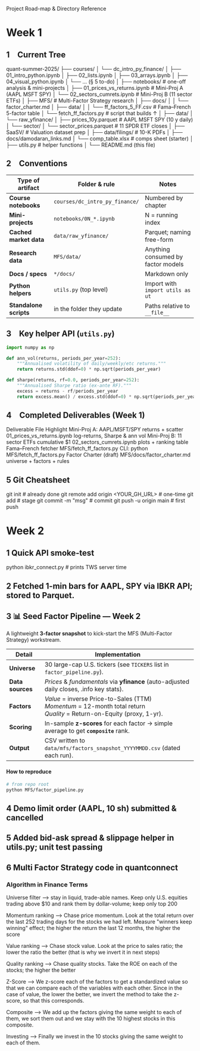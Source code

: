 Project Road-map & Directory Reference 

# Week 1

## 1 Current Tree

quant-summer-2025/
├── courses/
│ └── dc_intro_py_finance/
│ ├── 01_intro_python.ipynb
│ ├── 02_lists.ipynb
│ ├── 03_arrays.ipynb
│ ├── 04_visual_python.ipynb
│ └── … (§ 5 to-do)
│
├── notebooks/ # one-off analysis & mini-projects
│ ├── 01_prices_vs_returns.ipynb # Mini-Proj A (AAPL MSFT SPY)
│ └── 02_sectors_cumrets.ipynb # Mini-Proj B (11 sector ETFs)
│
├── MFS/ # Multi-Factor Strategy research
│ ├── docs/
│ │ └── factor_charter.md
│ ├── data/
│ │ └── ff_factors_5_FF.csv # Fama–French 5-factor table
│ └── fetch_ff_factors.py # script that builds ↑
│
├── data/
│ └── raw_yfinance/
│ ├── prices_10y.parquet # AAPL MSFT SPY (10 y daily)
│ └── sector/
│ └── sector_prices.parquet # 11 SPDR ETF closes
│
├── SaaSV/ # Valuation dataset prep
│ ├── data/filings/ # 10-K PDFs
│ ├── docs/damodaran_links.md
│ └── comp_table.xlsx # comps sheet (starter)
│
├── utils.py # helper functions
│
└── README.md (this file)

## 2 Conventions

| Type of artifact | Folder & rule | Notes |
| ---------------- | ------------- | ----- |
| **Course notebooks** | `courses/dc_intro_py_finance/` | Numbered by chapter |
| **Mini-projects** | `notebooks/0N_*.ipynb` | N = running index |
| **Cached market data** | `data/raw_yfinance/` | Parquet; naming free-form |
| **Research data** | `MFS/data/` | Anything consumed by factor models |
| **Docs / specs** | `*/docs/` | Markdown only |
| **Python helpers** | `utils.py` (top level) | Import with `import utils as ut` |
| **Standalone scripts** | in the folder they update | Paths relative to `__file__` |

## 3 Key helper API (`utils.py`)

```python
import numpy as np

def ann_vol(returns, periods_per_year=252):
    """Annualised volatility of daily/weekly/etc returns."""
    return returns.std(ddof=0) * np.sqrt(periods_per_year)

def sharpe(returns, rf=0.0, periods_per_year=252):
    """Annualised Sharpe ratio (ex-ante RF)."""
    excess = returns - rf/periods_per_year
    return excess.mean() / excess.std(ddof=0) * np.sqrt(periods_per_year)
```
## 4 Completed Deliverables (Week 1)
Deliverable	                                     File	                     Highlight
Mini-Proj A: AAPL/MSFT/SPY returns + scatter	01_prices_vs_returns.ipynb	log-returns, Sharpe & ann vol
Mini-Proj B: 11 sector ETFs cumulative $1	    02_sectors_cumrets.ipynb	plots + ranking table
Fama–French fetcher	                            MFS/fetch_ff_factors.py  	CLI: python MFS/fetch_ff_factors.py
Factor Charter (draft)	                        MFS/docs/factor_charter.md	universe + factors + rules

## 5 Git Cheatsheet
git init                                # already done
git remote add origin <YOUR_GH_URL>     # one-time
git add <paths>                         # stage
git commit -m "msg"                     # commit
git push -u origin main                 # first push

# Week 2

## 1 Quick API smoke-test
python ibkr_connect.py                   # prints TWS server time

## 2 Fetched 1-min bars for AAPL, SPY via IBKR API; stored to Parquet.

## 3 📊 Seed Factor Pipeline — Week 2  

A lightweight **3-factor snapshot** to kick-start the MFS (Multi-Factor Strategy) workstream.  

| Detail | Implementation |
|--------|----------------|
| **Universe** | 30 large-cap U.S. tickers (see `TICKERS` list in `factor_pipeline.py`). |
| **Data sources** | *Prices* & *fundamentals* via **yfinance** (auto-adjusted daily closes, .info key stats). |
| **Factors** | *Value* = inverse Price-to-Sales (TTM)  <br>*Momentum* = 12-month total return  <br>*Quality* = Return-on-Equity (proxy, 1-yr). |
| **Scoring** | In-sample **z-scores** for each factor → simple average to get **`composite`** rank. |
| **Output** | CSV written to `data/mfs/factors_snapshot_YYYYMMDD.csv` (dated each run). |

#### How to reproduce

```bash
# from repo root
python MFS/factor_pipeline.py
```

## 4 Demo limit order (AAPL, 10 sh) submitted & cancelled

## 5 Added bid-ask spread & slippage helper in utils.py; unit test passing

## 6 Multi Factor Strategy code in quantconnect

### Algorithm in Finance Terms

Universe filter --> stay in liquid, trade-able names. Keep only U.S. equities trading above $10 and rank them by dollar-volume; keep only top 200

Momentum ranking --> Chase price momentum. Look at the total return over the last 252 trading days for the stocks we had left. Measure "winners keep winning" effect; the higher the return the last 12 months, the higher the score

Value ranking --> Chase stock value. Look at the price to sales ratio; the lower the ratio the better (that is why we invert it in next steps)

Quality ranking --> Chase quality stocks. Take the ROE on each of the stocks; the higher the better

Z-Score --> We z-score each of the factors to get a standardized value so that we can compare each of the variables with each other. Since in the case of value, the lower the better, we invert the method to take the z-score, so that this corresponds.

Composite --> We add up the factors giving the same weight to each of them, we sort them out and we stay with the 10 highest stocks in this composite. 

Investing --> Finally we invest in the 10 stocks giving the same weight to each of them. 

##